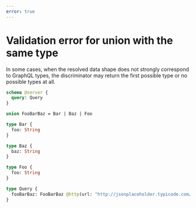 ```yaml
---
error: true
---
```


# Validation error for union with the same type

In some cases, when the resolved data shape does not strongly correspond to GraphQL types, the discriminator may return the first possible type or no possible types at all.

```graphql @config
schema @server {
  query: Query
}

union FooBarBaz = Bar | Baz | Foo

type Bar {
  foo: String
}

type Baz {
  baz: String
}

type Foo {
  foo: String
}

type Query {
  fooBarBaz: FooBarBaz @http(url: "http://jsonplaceholder.typicode.com/path")
}
```
